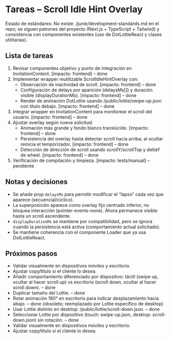 # Tareas – Scroll Idle Hint Overlay

Estado de estándares: No existe ./junie/development-standards.md en el repo; se siguen patrones del proyecto (Next.js + TypeScript + Tailwind) y consistencia con componentes existentes (uso de DotLottieReact y clases utilitarias).

## Lista de tareas
1. Revisar componentes objetivo y punto de integración en InvitationContent. [impacto: frontend] – done
2. Implementar wrapper reutilizable ScrollIdleHintOverlay con:
   - Observación de inactividad de scroll. [impacto: frontend] – done
   - Configuración de delays por aparición (delaysMs[]) y duración visible (displayDurationMs). [impacto: frontend] – done
   - Render de animación DotLottie usando /public/lottie/swipe-up.json con título debajo. [impacto: frontend] – done
3. Integrar wrapper en InvitationContent para monitorear el scroll del usuario. [impacto: frontend] – done
4. Ajustar overlay según nueva solicitud:
   - Animación más grande y fondo blanco translúcido. [impacto: frontend] – done
   - Persistencia del overlay hasta detectar scroll hacia arriba; al ocultar reinicia el temporizador. [impacto: frontend] – done
   - Detección de dirección de scroll usando scrollY/scrollTop y deltaY de wheel. [impacto: frontend] – done
5. Verificación de compilación y limpieza. [impacto: tests/manual] – pendiente

## Notas y decisiones
- Se añade prop `delaysMs` para permitir modificar el “lapso” cada vez que aparece (secuencial/cíclico).
- La superposición aparece como overlay fijo centrado inferior, no bloquea interacción (pointer-events-none). Ahora permanece visible hasta un scroll ascendente.
- `displayDurationMs` se mantiene por compatibilidad, pero se ignora cuando la persistencia está activa (comportamiento actual solicitado).
- Se mantiene coherencia con el componente Loader que ya usa DotLottieReact.

## Próximos pasos
- Validar visualmente en dispositivos móviles y escritorio.
- Ajustar copy/título si el cliente lo desea.
- Añadir comportamiento diferenciado por dispositivo: táctil (swipe up, ocultar al hacer scroll up) vs escritorio (scroll down, ocultar al hacer scroll down). – done
- Duplicar tamaño del Lottie. – done
- Rotar animación 180° en escritorio para indicar desplazamiento hacia abajo. – done (obsoleto; reemplazado por Lottie específico de desktop)
- Usar Lottie distinto en desktop: /public/lottie/scroll-down.json. – done
- Seleccionar Lottie por dispositivo (touch: swipe-up.json, desktop: scroll-down.json) sin rotación. – done
- Validar visualmente en dispositivos móviles y escritorio.
- Ajustar copy/título si el cliente lo desea.
